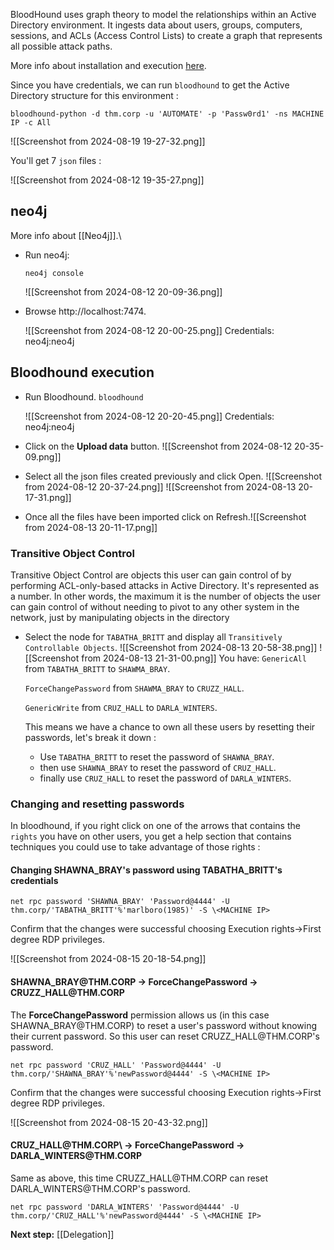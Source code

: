 BloodHound uses graph theory to model the relationships within an Active Directory environment. It ingests data about users, groups, computers, sessions, and ACLs (Access Control Lists) to create a graph that represents all possible attack paths.

More info about installation and execution [here](https://github.com/dirkjanm/BloodHound.py/tree/bloodhound-ce).

Since you have credentials, we can run `bloodhound` to get the Active Directory structure for this environment :

 `bloodhound-python -d thm.corp -u 'AUTOMATE' -p 'Passw0rd1' -ns MACHINE IP -c All`

![[Screenshot from 2024-08-19 19-27-32.png]]

You'll get 7 `json` files :

![[Screenshot from 2024-08-12 19-35-27.png]]

## neo4j

More info about [[Neo4j]].\

- Run neo4j:

	`neo4j console`
	
	![[Screenshot from 2024-08-12 20-09-36.png]]
- Browse http://localhost:7474.

	![[Screenshot from 2024-08-12 20-00-25.png]]
	Credentials: neo4j:neo4j

## Bloodhound execution

- Run Bloodhound.
	`bloodhound`
	
	![[Screenshot from 2024-08-12 20-20-45.png]]
	Credentials: neo4j:neo4j

- Click on  the **Upload data** button.
	![[Screenshot from 2024-08-12 20-35-09.png]]
	
- Select all the json files created previously and click Open.
	![[Screenshot from 2024-08-12 20-37-24.png]]
	![[Screenshot from 2024-08-13 20-17-31.png]]
- Once all the files have been imported click on Refresh.![[Screenshot from 2024-08-13 20-11-17.png]]


### Transitive Object Control

Transitive Object Control are objects this user can gain control of by performing ACL-only-based attacks in Active Directory. It's represented as a number. In other words, the maximum it is the number of objects the user can gain control of without needing to pivot to any other system in the network, just by manipulating objects in the directory

- Select the node for `TABATHA_BRITT` and display all `Transitively Controllable Objects`.
	![[Screenshot from 2024-08-13 20-58-38.png]]
	![[Screenshot from 2024-08-13 21-31-00.png]]
	You have:
	`GenericAll` from `TABATHA_BRITT` to `SHAWMA_BRAY`.
	
	`ForceChangePassword` from `SHAWMA_BRAY` to `CRUZZ_HALL`.
	
	`GenericWrite` from `CRUZ_HALL` to `DARLA_WINTERS`.

	This means we have a chance to own all these users by resetting their passwords, let's break it down :
	- Use `TABATHA_BRITT` to reset the password of `SHAWNA_BRAY`.
	- then  use `SHAWNA_BRAY` to reset the password of `CRUZ_HALL`.
	- finally use `CRUZ_HALL` to reset the password of `DARLA_WINTERS`.

### Changing  and resetting passwords
In bloodhound, if you right click on one of the arrows that contains the `rights` you have on other users, you get a help section that contains techniques you could use to take advantage of those rights :

#### Changing SHAWNA_BRAY's password using TABATHA_BRITT's credentials


`net rpc password 'SHAWNA_BRAY' 'Password@4444' -U thm.corp/'TABATHA_BRITT'%'marlboro(1985)' -S \<MACHINE IP>`


Confirm that the changes were successful  choosing Execution rights->First degree RDP privileges.

![[Screenshot from 2024-08-15 20-18-54.png]]
#### SHAWNA_BRAY\@THM.CORP -> ForceChangePassword -> CRUZZ_HALL\@THM.CORP

The **ForceChangePassword** permission allows us (in this case SHAWNA_BRAY\@THM.CORP) to reset a user's password without knowing their current password. So this user can reset CRUZZ_HALL\@THM.CORP's password.

`net rpc password 'CRUZ_HALL' 'Password@4444' -U thm.corp/'SHAWNA_BRAY'%'newPassword@4444' -S \<MACHINE IP>`  

Confirm that the changes were successful  choosing Execution rights->First degree RDP privileges.

![[Screenshot from 2024-08-15 20-43-32.png]]

#### CRUZ_HALL\@THM.CORP\ -> ForceChangePassword -> DARLA_WINTERS\@THM.CORP

Same as above, this time CRUZZ_HALL\@THM.CORP can reset DARLA_WINTERS\@THM.CORP's password.

`net rpc password 'DARLA_WINTERS' 'Password@4444' -U thm.corp/'CRUZ_HALL'%'newPassword@4444' -S \<MACHINE IP>`  

**Next step:** [[Delegation]]